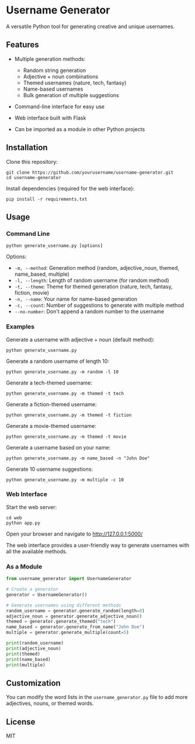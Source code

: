 # Username Generator

A versatile Python tool for generating creative and unique usernames.

## Features

- Multiple generation methods:
  - Random string generation
  - Adjective + noun combinations
  - Themed usernames (nature, tech, fantasy)
  - Name-based usernames
  - Bulk generation of multiple suggestions

- Command-line interface for easy use
- Web interface built with Flask
- Can be imported as a module in other Python projects

## Installation

Clone this repository:

```
git clone https://github.com/yourusername/username-generator.git
cd username-generator
```

Install dependencies (required for the web interface):

```
pip install -r requirements.txt
```

## Usage

### Command Line

```
python generate_username.py [options]
```

Options:
- `-m, --method`: Generation method (random, adjective_noun, themed, name_based, multiple)
- `-l, --length`: Length of random username (for random method)
- `-t, --theme`: Theme for themed generation (nature, tech, fantasy, fiction, movie)
- `-n, --name`: Your name for name-based generation
- `-c, --count`: Number of suggestions to generate with multiple method
- `--no-number`: Don't append a random number to the username

### Examples

Generate a username with adjective + noun (default method):
```
python generate_username.py
```

Generate a random username of length 10:
```
python generate_username.py -m random -l 10
```

Generate a tech-themed username:
```
python generate_username.py -m themed -t tech
```

Generate a fiction-themed username:
```
python generate_username.py -m themed -t fiction
```

Generate a movie-themed username:
```
python generate_username.py -m themed -t movie
```

Generate a username based on your name:
```
python generate_username.py -m name_based -n "John Doe"
```

Generate 10 username suggestions:
```
python generate_username.py -m multiple -c 10
```

### Web Interface

Start the web server:

```
cd web
python app.py
```

Open your browser and navigate to http://127.0.0.1:5000/

The web interface provides a user-friendly way to generate usernames with all the available methods.

### As a Module

```python
from username_generator import UsernameGenerator

# Create a generator
generator = UsernameGenerator()

# Generate usernames using different methods
random_username = generator.generate_random(length=8)
adjective_noun = generator.generate_adjective_noun()
themed = generator.generate_themed("tech")
name_based = generator.generate_from_name("John Doe")
multiple = generator.generate_multiple(count=5)

print(random_username)
print(adjective_noun)
print(themed)
print(name_based)
print(multiple)
```

## Customization

You can modify the word lists in the `username_generator.py` file to add more adjectives, nouns, or themed words.

## License

MIT